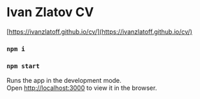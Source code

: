 # Ivan Zlatov CV

[https://ivanzlatoff.github.io/cv/](https://ivanzlatoff.github.io/cv/)

### `npm i`

### `npm start`

Runs the app in the development mode.\
Open [http://localhost:3000](http://localhost:3000) to view it in the browser.
